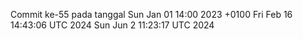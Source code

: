 Commit ke-55 pada tanggal Sun Jan 01 14:00 2023 +0100
Fri Feb 16 14:43:06 UTC 2024
Sun Jun  2 11:23:17 UTC 2024
